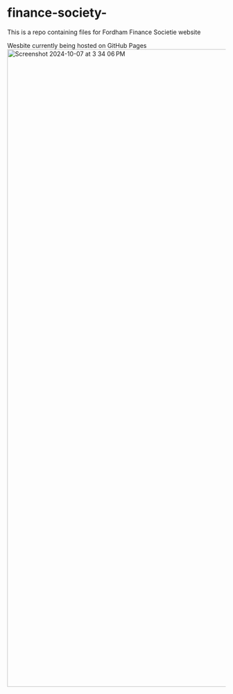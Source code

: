 # finance-society-
This is a repo containing files for Fordham Finance Societie website

Wesbite currently being hosted on GitHub Pages 
<img width="1467" alt="Screenshot 2024-10-07 at 3 34 06 PM" src="https://github.com/user-attachments/assets/f90e54ea-b52a-4a49-94c4-d54200a38297">
